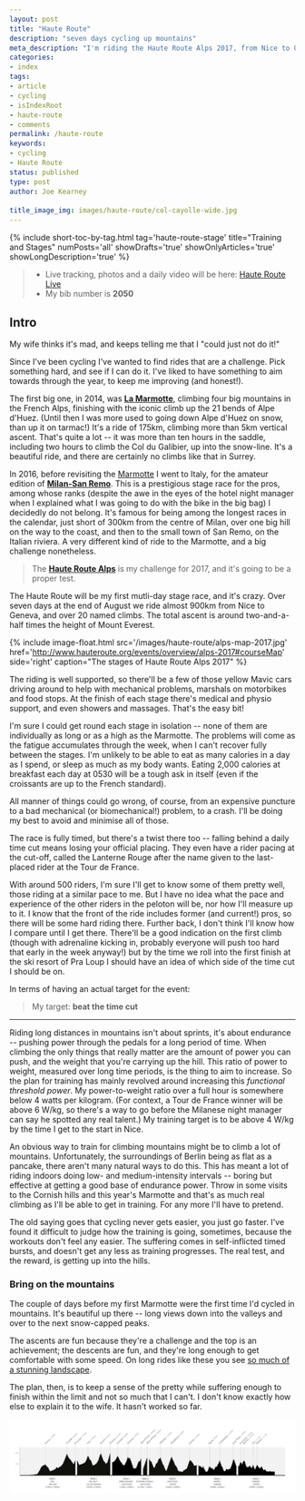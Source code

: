 ```yaml
---
layout: post
title: "Haute Route"
description: "seven days cycling up mountains"
meta_description: "I'm riding the Haute Route Alps 2017, from Nice to Geneva through the mountains. This describes what it is and how much it's going to hurt."
categories:
- index
tags:
- article
- cycling
- isIndexRoot
- haute-route
- comments
permalink: /haute-route
keywords:
- cycling
- Haute Route
status: published
type: post
author: Joe Kearney

title_image_img: images/haute-route/col-cayolle-wide.jpg
---
```


[hra-2017]: http://www.hauteroute.org/events/overview/alps-2017
[too-many-pretty]: /posts/too-many-pretty
[marmotte-2014]: https://www.strava.com/activities/162776013
[marmotte-2016]: https://www.strava.com/activities/627740014
[msr-2016]: https://www.strava.com/activities/599634295

{% include short-toc-by-tag.html tag='haute-route-stage' title="Training and Stages" numPosts='all' showDrafts='true' showOnlyArticles='true' showLongDescription='true' %}

> * Live tracking, photos and a daily video will be here: [Haute Route Live](https://hauteroute.org/live)
> * My bib number is **2050**

## Intro

My wife thinks it's mad, and keeps telling me that I "could just not do it!"

Since I've been cycling I've wanted to find rides that are a challenge. Pick something hard, and see if I can do it. I've liked to have something to aim towards through the year, to keep me improving (and honest!).

The first big one, in 2014, was [**La Marmotte**][marmotte-2014], climbing four big mountains in the French Alps, finishing with the iconic climb up the 21 bends of Alpe d'Huez. (Until then I was more used to going down Alpe d'Huez on snow, than up it on tarmac!) It's a ride of 175km, climbing more than 5km vertical ascent. That's quite a lot -- it was more than ten hours in the saddle, including two hours to climb the Col du Galibier, up into the snow-line. It's a beautiful ride, and there are certainly no climbs like that in Surrey.

In 2016, before revisiting the [Marmotte][marmotte-2014] I went to Italy, for the amateur edition of [**Milan-San Remo**][msr-2016]. This is a prestigious stage race for the pros, among whose ranks (despite the awe in the eyes of the hotel night manager when I explained what I was going to do with the bike in the big bag) I decidedly do not belong. It's famous for being among the longest races in the calendar, just short of 300km from the centre of Milan, over one big hill on the way to the coast, and then to the small town of San Remo, on the Italian riviera. A very different kind of ride to the Marmotte, and a big challenge nonetheless.

> The [**Haute Route Alps**][hra-2017] is my challenge for 2017, and it's going to be a proper test.

The Haute Route will be my first mutli-day stage race, and it's crazy. Over seven days at the end of August we ride almost 900km from Nice to Geneva, and over 20 named climbs. The total ascent is around two-and-a-half times the height of Mount Everest.

{% include image-float.html src='/images/haute-route/alps-map-2017.jpg' href='http://www.hauteroute.org/events/overview/alps-2017#courseMap' side='right' caption="The stages of Haute Route Alps 2017" %}

The riding is well supported, so there'll be a few of those yellow Mavic cars driving around to help with mechanical problems, marshals on motorbikes and food stops. At the finish of each stage there's medical and physio support, and even showers and massages. That's the easy bit!

I'm sure I could get round each stage in isolation -- none of them are individually as long or as a high as the Marmotte. The problems will come as the fatigue accumulates through the week, when I can't recover fully between the stages. I'm unlikely to be able to eat as many calories in a day as I spend, or sleep as much as my body wants. Eating 2,000 calories at breakfast each day at 0530 will be a tough ask in itself (even if the croissants are up to the French standard).

All manner of things could go wrong, of course, from an expensive puncture to a bad mechanical (or biomechanical!) problem, to a crash. I'll be doing my best to avoid and minimise all of those.

The race is fully timed, but there's a twist there too -- falling behind a daily time cut means losing your official placing. They even have a rider pacing at the cut-off, called the Lanterne Rouge after the name given to the last-placed rider at the Tour de France.

With around 500 riders, I'm sure I'll get to know some of them pretty well, those riding at a similar pace to me. But I have no idea what the pace and experience of the other riders in the peloton will be, nor how I'll measure up to it. I know that the front of the ride includes former (and current!) pros, so there will be some hard riding there. Further back, I don't think I'll know how I compare until I get there. There'll be a good indication on the first climb (though with adrenaline kicking in, probably everyone will push too hard that early in the week anyway!) but by the time we roll into the first finish at the ski resort of Pra Loup I should have an idea of which side of the time cut I should be on.

In terms of having an actual target for the event:

> My target: **beat the time cut**

***

Riding long distances in mountains isn't about sprints, it's about endurance -- pushing power through the pedals for a long period of time. When climbing the only things that really matter are the amount of power you can push, and the weight that you're carrying up the hill. This ratio of power to weight, measured over long time periods, is the thing to aim to increase. So the plan for training has mainly revolved around increasing this _functional threshold power_. My power-to-weight ratio over a full hour is somewhere below 4 watts per kilogram. (For context, a Tour de France winner will be above 6 W/kg, so there's a way to go before the Milanese night manager can say he spotted any real talent.) My training target is to be above 4 W/kg by the time I get to the start in Nice.

An obvious way to train for climbing mountains might be to climb a lot of mountains. Unfortunately, the surroundings of Berlin being as flat as a pancake, there aren't many natural ways to do this. This has meant a lot of riding indoors doing low- and medium-intensity intervals -- boring but effective at getting a good base of endurance power. Throw in some visits to the Cornish hills and this year's Marmotte and that's as much real climbing as I'll be able to get in training. For any more I'll have to pretend.

The old saying goes that cycling never gets easier, you just go faster. I've found it difficult to judge how the training is going, sometimes, because the workouts don't feel any easier. The suffering comes in self-inflicted timed bursts, and doesn't get any less as training progresses. The real test, and the reward, is getting up into the hills.

### Bring on the mountains

The couple of days before my first Marmotte were the first time I'd cycled in mountains. It's beautiful up there -- long views down into the valleys and over to the next snow-capped peaks.

The ascents are fun because they're a challenge and the top is an achievement; the descents are fun, and they're long enough to get comfortable with some speed. On long rides like these you see [so much of a stunning landscape][too-many-pretty].

The plan, then, is to keep a sense of the pretty while suffering enough to finish within the limit and not so much that I can't. I don't know exactly how else to explain it to the wife. It hasn't worked so far.

<img src="images/haute-route/alps-profile-2017.jpg" alt="" title="">
